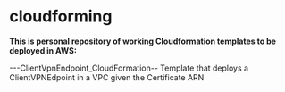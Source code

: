 # cloudforming

 
**This is personal repository of working Cloudformation templates to be deployed in AWS:**

---ClientVpnEndpoint_CloudFormation--
Template that deploys a ClientVPNEdpoint in a VPC given the Certificate ARN


